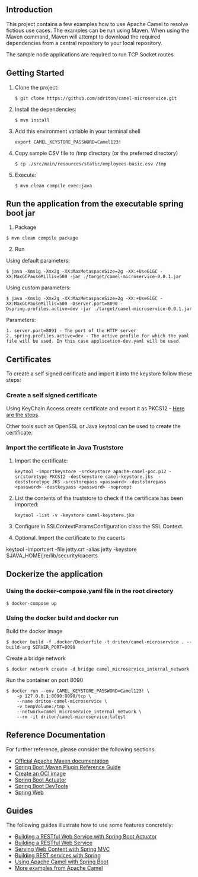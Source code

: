 ## Introduction
This project contains a few examples how to use Apache Camel to resolve fictious use cases. The examples can be run using Maven. When using the Maven command, Maven will attempt to download the required dependencies from a central repository to your local repository.

The sample node applications are required to run TCP Socket routes.

## Getting Started

1. Clone the project:

    `$ git clone https://github.com/sdriton/camel-microservice.git`

2. Install the dependencies:

    `$ mvn install`

3. Add this environment variable in your terminal shell 
    
    `export CAMEL_KEYSTORE_PASSWORD=Camel123!`

4. Copy sample CSV file to /tmp directory (or the preferred directory)

    `$ cp ./src/main/resources/static/employees-basic.csv /tmp`
    
5. Execute:

    `$ mvn clean compile exec:java`

## Run the application from the executable spring boot jar
1. Package

```
$ mvn clean compile package
```

2. Run

Using default parameters:

``````    
$ java -Xms1g -Xmx2g -XX:MaxMetaspaceSize=2g -XX:+UseG1GC -XX:MaxGCPauseMillis=500 -jar ./target/camel-microservice-0.0.1.jar
``````
Using custom parameters:

``````    
$ java -Xms1g -Xmx2g -XX:MaxMetaspaceSize=2g -XX:+UseG1GC -XX:MaxGCPauseMillis=500 -Dserver.port=8090 -Dspring.profiles.active=dev -jar ./target/camel-microservice-0.0.1.jar
``````

Parameters:
```
1. server.port=8091 - The port of the HTTP server
2. spring.profiles.active=dev - The active profile for which the yaml file will be used. In this case application-dev.yaml will be used.
``` 

## Certificates
To create a self signed cerificate and import it into the keystore follow these steps:
### Create a self signed certificate
Using KeyChain Access create certificate and export it as PKCS12 - [Here are the steps](https://support.apple.com/en-ca/guide/keychain-access/kyca8916/mac). 

Other  tools such as OpenSSL or Java keytool can be used to create the certificate.

### Import the certificate in Java Truststore

1. Import the certificate:

    ```
    keytool -importkeystore -srckeystore apache-camel-poc.p12 -srcstoretype PKCS12 -destkeystore camel-keystore.jks  -deststoretype JKS -srcstorepass <password> -deststorepass <password> -destkeypass <password> -noprompt
    ```
2. List the contents of the truststore to check if the certificate has been imported:
    ```
    keytool -list -v -keystore camel-keystore.jks
    ```
3. Configure in SSLContextParamsConfiguration class the SSL Context.

4. Optional. Import the certificate to the cacerts

keytool -importcert -file jetty.crt -alias jetty -keystore $JAVA_HOME/jre/lib/security/cacerts

## Dockerize the application

### Using the <strong>docker-compose.yaml</strong> file in the root directory

```
$ docker-compose up
```

### Using the docker build and docker run

Build the docker image
```
$ docker build -f .docker/Dockerfile -t driton/camel-microservice . --build-arg SERVER_PORT=8090
```
Create a bridge network

```
$ docker network create -d bridge camel_microservice_internal_network
```

Run the container on port 8090

```
$ docker run --env CAMEL_KEYSTORE_PASSWORD=Camel123! \
    -p 127.0.0.1:8090:8090/tcp \
    --name driton-camel-microservice \
    -v tempVolume:/tmp \
    --network=camel_microservice_internal_network \ 
    --rm -it driton/camel-microservice:latest
```

## Reference Documentation
For further reference, please consider the following sections:

* [Official Apache Maven documentation](https://maven.apache.org/guides/index.html)
* [Spring Boot Maven Plugin Reference Guide](https://docs.spring.io/spring-boot/docs/2.7.7/maven-plugin/reference/html/)
* [Create an OCI image](https://docs.spring.io/spring-boot/docs/2.7.7/maven-plugin/reference/html/#build-image)
* [Spring Boot Actuator](https://docs.spring.io/spring-boot/docs/2.7.7/reference/htmlsingle/#actuator)
* [Spring Boot DevTools](https://docs.spring.io/spring-boot/docs/2.7.7/reference/htmlsingle/#using.devtools)
* [Spring Web](https://docs.spring.io/spring-boot/docs/2.7.7/reference/htmlsingle/#web)

## Guides
The following guides illustrate how to use some features concretely:

* [Building a RESTful Web Service with Spring Boot Actuator](https://spring.io/guides/gs/actuator-service/)
* [Building a RESTful Web Service](https://spring.io/guides/gs/rest-service/)
* [Serving Web Content with Spring MVC](https://spring.io/guides/gs/serving-web-content/)
* [Building REST services with Spring](https://spring.io/guides/tutorials/rest/)
* [Using Apache Camel with Spring Boot](https://camel.apache.org/camel-spring-boot/latest/spring-boot.html)
* [More examples from Apache Camel](https://github.com/apache/camel-examples)

